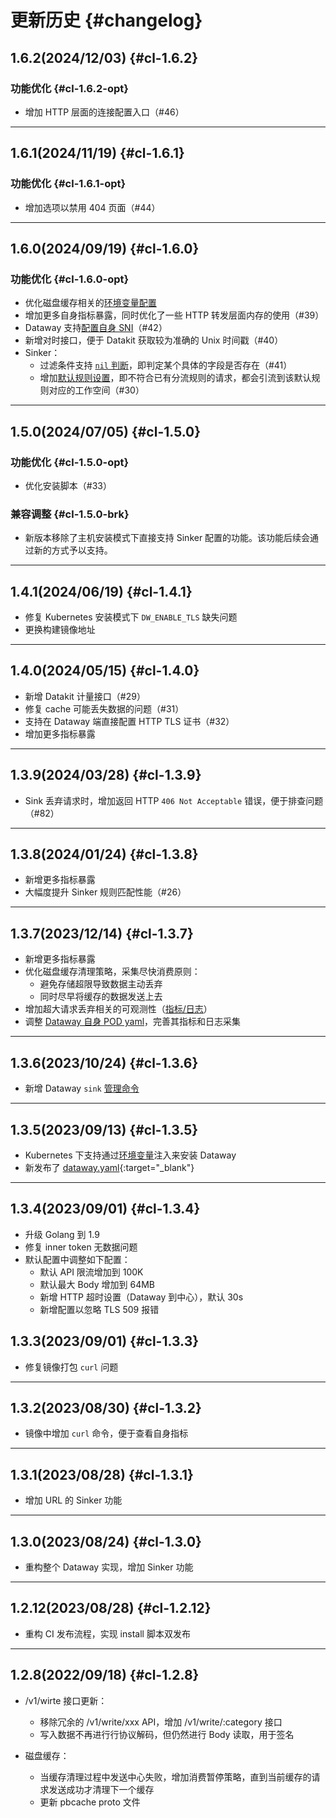 <!-- 不要在 dataflux-doc 仓库直接修改本文件，该文件由 Dataway 项目自动导出 -->
# 更新历史 {#changelog}

## 1.6.2(2024/12/03) {#cl-1.6.2}

### 功能优化 {#cl-1.6.2-opt}

- 增加 HTTP 层面的连接配置入口（#46）

---

## 1.6.1(2024/11/19) {#cl-1.6.1}

### 功能优化 {#cl-1.6.1-opt}

- 增加选项以禁用 404 页面（#44）

---

## 1.6.0(2024/09/19) {#cl-1.6.0}

### 功能优化 {#cl-1.6.0-opt}

- 优化磁盘缓存相关的[环境变量配置](dataway.md#env-diskcache)
- 增加更多自身指标暴露，同时优化了一些 HTTP 转发层面内存的使用（#39）
- Dataway 支持[配置自身 SNI](dataway.md#env-apis)（#42）
- 新增对时接口，便于 Datakit 获取较为准确的 Unix 时间戳（#40）
- Sinker：
    - 过滤条件支持 [`nil` 判断](../datakit/datakit-filter.md#nil)，即判定某个具体的字段是否存在（#41）
    - 增加[默认规则设置](dataway-sink.md#default-rule)，即不符合已有分流规则的请求，都会引流到该默认规则对应的工作空间（#30）

---

## 1.5.0(2024/07/05) {#cl-1.5.0}

### 功能优化 {#cl-1.5.0-opt}

- 优化安装脚本（#33）

### 兼容调整 {#cl-1.5.0-brk}

- 新版本移除了主机安装模式下直接支持 Sinker 配置的功能。该功能后续会通过新的方式予以支持。

---

## 1.4.1(2024/06/19) {#cl-1.4.1}

- 修复 Kubernetes 安装模式下 `DW_ENABLE_TLS` 缺失问题
- 更换构建镜像地址

---

## 1.4.0(2024/05/15) {#cl-1.4.0}

- 新增 Datakit 计量接口（#29）
- 修复 cache 可能丢失数据的问题（#31）
- 支持在 Dataway 端直接配置 HTTP TLS 证书（#32）
- 增加更多指标暴露

---

## 1.3.9(2024/03/28) {#cl-1.3.9}

- Sink 丢弃请求时，增加返回 HTTP `406 Not Acceptable` 错误，便于排查问题（#82）

---

## 1.3.8(2024/01/24) {#cl-1.3.8}

- 新增更多指标暴露
- 大幅度提升 Sinker 规则匹配性能（#26）
---

## 1.3.7(2023/12/14) {#cl-1.3.7}

- 新增更多指标暴露
- 优化磁盘缓存清理策略，采集尽快消费原则：
    - 避免存储超限导致数据主动丢弃
    - 同时尽早将缓存的数据发送上去
- 增加超大请求丢弃相关的可观测性（[指标/日志](dataway.md#too-large-request-body)）
- 调整 [Dataway 自身 POD yaml](https://static.guance.com/dataway/dataway.yaml)，完善其指标和日志采集
---

## 1.3.6(2023/10/24) {#cl-1.3.6}

- 新增 Dataway `sink` [管理命令](./dataway-sink.md#dw-sink-command)

---

## 1.3.5(2023/09/13) {#cl-1.3.5}

- Kubernetes 下支持通过[环境变量](dataway.md#img-envs)注入来安装 Dataway
- 新发布了 [dataway.yaml](https://static.guance.com/dataway/dataway.yaml){:target="_blank"}

---

## 1.3.4(2023/09/01) {#cl-1.3.4}

- 升级 Golang 到 1.9
- 修复 inner token 无数据问题
- 默认配置中调整如下配置：
    - 默认 API 限流增加到 100K
    - 默认最大 Body 增加到 64MB
    - 新增 HTTP 超时设置（Dataway 到中心），默认 30s
    - 新增配置以忽略 TLS 509 报错

## 1.3.3(2023/09/01) {#cl-1.3.3}

- 修复镜像打包 `curl` 问题

---

## 1.3.2(2023/08/30) {#cl-1.3.2}

- 镜像中增加 `curl` 命令，便于查看自身指标

---

## 1.3.1(2023/08/28) {#cl-1.3.1}

- 增加 URL 的 Sinker 功能

---

## 1.3.0(2023/08/24) {#cl-1.3.0}

- 重构整个 Dataway 实现，增加 Sinker 功能

---

## 1.2.12(2023/08/28) {#cl-1.2.12}

- 重构 CI 发布流程，实现 install 脚本双发布

---

## 1.2.8(2022/09/18) {#cl-1.2.8}

- /v1/wirte 接口更新：
    - 移除冗余的 /v1/write/xxx API，增加 /v1/write/:category 接口
    - 写入数据不再进行行协议解码，但仍然进行 Body 读取，用于签名

- 磁盘缓存：
    - 当缓存清理过程中发送中心失败，增加消费暂停策略，直到当前缓存的请求发送成功才清理下一个缓存
    - 更新 pbcache proto 文件
